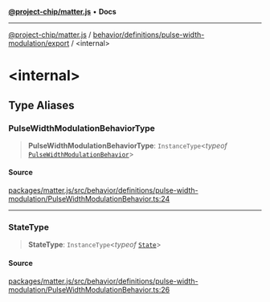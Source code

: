 [**@project-chip/matter.js**](../../../../../README.md) • **Docs**

***

[@project-chip/matter.js](../../../../../modules.md) / [behavior/definitions/pulse-width-modulation/export](../README.md) / \<internal\>

# \<internal\>

## Type Aliases

### PulseWidthModulationBehaviorType

> **PulseWidthModulationBehaviorType**: `InstanceType`\<*typeof* [`PulseWidthModulationBehavior`](../README.md#pulsewidthmodulationbehavior)\>

#### Source

[packages/matter.js/src/behavior/definitions/pulse-width-modulation/PulseWidthModulationBehavior.ts:24](https://github.com/project-chip/matter.js/blob/7a8cbb56b87d4ccf34bec5a9a95ab40a1711324f/packages/matter.js/src/behavior/definitions/pulse-width-modulation/PulseWidthModulationBehavior.ts#L24)

***

### StateType

> **StateType**: `InstanceType`\<*typeof* [`State`](../classes/PulseWidthModulationServer.md#state-1)\>

#### Source

[packages/matter.js/src/behavior/definitions/pulse-width-modulation/PulseWidthModulationBehavior.ts:26](https://github.com/project-chip/matter.js/blob/7a8cbb56b87d4ccf34bec5a9a95ab40a1711324f/packages/matter.js/src/behavior/definitions/pulse-width-modulation/PulseWidthModulationBehavior.ts#L26)
